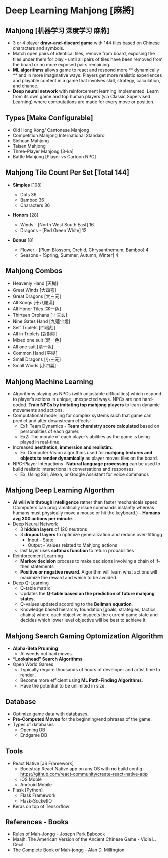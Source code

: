 # Deep Learning Mahjong [麻將]

## Mahjong [机器学习 深度学习 麻將] 
* 3 or 4 player **draw-and-discard game** with 144 tiles based on Chinese characters and symbols.
* Match open pairs of identical tiles, remove from board, exposing the tiles under them for play - until all pairs of tiles have been removed from the board or no more exposed pairs remaining.
* **ML algorithms** allows game to react and respond more ** dynamically ** and in more imaginative ways. Players get more realistic experiences and playable content in a game that involves skill, strategy, calculation, and chance.
* **Deep neural network** with reinforcement learning implemented. Learn from its own game and top human players (via Classic Supervised Learning) where computations are made for every move or position.


## Types [Make Configurable]
* Old Hong Kong/ Cantonese Mahjong
* Competition Mahjong International Standard
* Sichuan Mahjong
* Taisen Mahjong
* Three-Player Mahjong [3-ka]
* Battle Mahjong [Player vs Cartoon NPC]


## Mahjong Tile Count Per Set [Total 144]
* **Simples** [108]
    * Dots 36
    * Bamboo 36
    * Characters 36

* **Honors** [28]
    * Winds - [North West South East] 16
    * Dragons - [Red Green White] 12

* **Bonus** [8]
    * Flower - [Plum Blossom, Orchid, Chrysanthemum, Bamboo] 4
    * Seasons - [Spring, Summer, Autumn, Winter] 4


## Mahjong Combos 
* Heavenly Hand [天糊]
* Great Winds [大四喜]
* Great Dragons [大三元]
* All Kongs [十八羅漢]
* All Honor Tiles [字一色]
* Thirteen Orphans [十三幺]
* Nine Gates Hand [九蓮宝燈]
* Self Triplets [四暗刻]
* All in Triplets [對對糊]
* Mixed one suit [混一色]
* All one suit [清一色]
* Common Hand [平糊]
* Small Dragons [小三元]
* Small Winds [小四喜]


## Mahjong Machine Learning  
* Algorithms playing as NPCs (with adjustable difficulties) which respond to player’s actions in unique, unexpected ways. NPCs are non hard-coded. **Train NPCs by imitating top mahjong players** to learn dynamic movements and actions.
* Computational modelling for complex systems such that game can predict and alter downstream effects:
   * Ex1: Team Dynamics - **Team chemistry score calculated** based on personalities of each gamer. 
   * Ex2: The morale of each player’s abilities as the game is being played in real-time.
* Increased **aesthetics, immersion and realistim**:
   * Ex: Computer Vision algorithms used for **mahjong textures and objects to render dynamically** as player moves tiles on the board.
* NPC-Player Interactions- **Natural language processing** can be used to build realistic interactions in conversations and responses. 
   * Ex: Using Siri, Alexa, or Google Assistant for voice commands 


## Mahjong Deep Learning Algorthm
* **AI will win through intelligence** rather than faster mechanicals speed (Computers can programatically issue commands instantly whereas humans must physically move a mouse or hit the keyboard.) - **Humans avg 300 actions per minute**.
* Deep Neural Network
   * 3 **hidden layers** of 120 neutrons 
   * 3 **dropout layers** to optimize generalization and reduce over-fittingg 
      * Input - State
      * Output - Values related to Mahjong actions
   * last layer uses **softmax function** to return probabilities 
* Reinforcement Learning
   * **Markov decision** process to make decisions involving a chain of if-then statements 
   * **Positive or negative reward**. Algorithm will learn what actions will maximize the reward and which to be avoided.
* Deep Q-Learning
   * Q-table matrix
   * Updates the **Q-table based on the prediction of future mahjong states**.
   * Q-values updated according to the **Bellman equation**.
   * Knowledge based hierarchy foundation [goals, strategies, tactics, chains] where each objective inspects the current game state and decides which lower level objective will be best to achieve it. 
   

## Mahjong Search Gaming Optomization Algorithm
* **Alpha-Beta Prunning**
   * AI weeds out bad moves.
* **“Lookahead” Search Algorithms**
* Open World Games 
   * Typically require thousands of hours of developer and artist time to render .
   * Become more efficient using **ML Path-Finding Algorithms**.
   * Have the potential to be unlimited in size.


## Database
* Optimize game data with databases.
* **Pre-Computed Moves** for the beginning/end phrases of the game.
* Types of databases
   * Opening DB
   * Endgame DB 


## Tools
* React Native [JS Framework]
   * Bootstrap React Native app on any OS with no build config- https://github.com/react-community/create-react-native-app
   * iOS Moble
   * Android Mobile
* Flask [Python]
   * Flask Framework
   * Flask-SocketIO
* Keras on top of Tensorflow


## References - Books
* Rules of Mah-Jongg - Joseph Park Babcock
* Maajh: The American Version of the Ancient Chinese Game - Viola L. Cecil
* The Complete Book of Mah-jongg - Alan D. Millington
